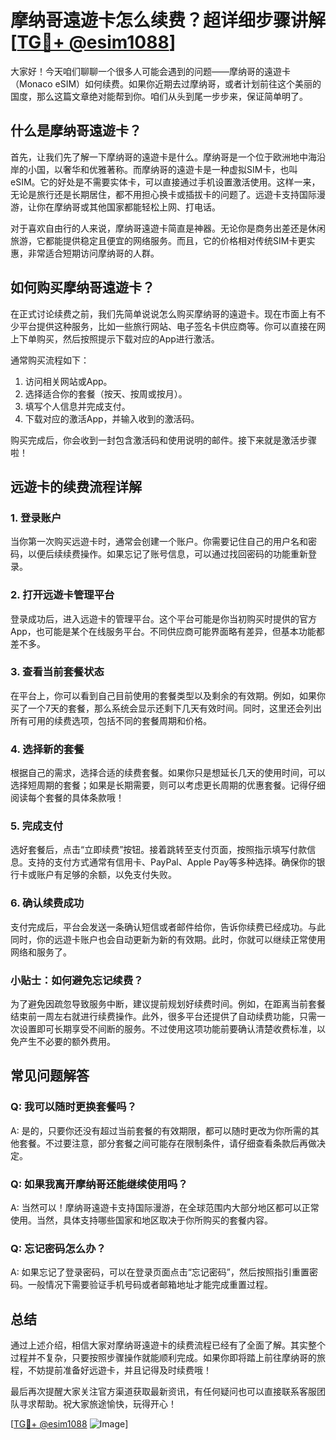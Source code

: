 # 摩纳哥遠遊卡怎么续费？超详细步骤讲解[[TG💪+ @esim1088](https://t.me/s/esim1088)]

大家好！今天咱们聊聊一个很多人可能会遇到的问题——摩纳哥的遠遊卡（Monaco eSIM）如何续费。如果你近期去过摩纳哥，或者计划前往这个美丽的国度，那么这篇文章绝对能帮到你。咱们从头到尾一步步来，保证简单明了。

## 什么是摩纳哥遠遊卡？

首先，让我们先了解一下摩纳哥的遠遊卡是什么。摩纳哥是一个位于欧洲地中海沿岸的小国，以奢华和优雅著称。而摩纳哥的遠遊卡是一种虚拟SIM卡，也叫eSIM。它的好处是不需要实体卡，可以直接通过手机设置激活使用。这样一来，无论是旅行还是长期居住，都不用担心换卡或插拔卡的问题了。远遊卡支持国际漫游，让你在摩纳哥或其他国家都能轻松上网、打电话。

对于喜欢自由行的人来说，摩纳哥遠遊卡简直是神器。无论你是商务出差还是休闲旅游，它都能提供稳定且便宜的网络服务。而且，它的价格相对传统SIM卡更实惠，非常适合短期访问摩纳哥的人群。

## 如何购买摩纳哥遠遊卡？

在正式讨论续费之前，我们先简单说说怎么购买摩纳哥的遠遊卡。现在市面上有不少平台提供这种服务，比如一些旅行网站、电子签名卡供应商等。你可以直接在网上下单购买，然后按照提示下载对应的App进行激活。

通常购买流程如下：
1. 访问相关网站或App。
2. 选择适合你的套餐（按天、按周或按月）。
3. 填写个人信息并完成支付。
4. 下载对应的激活App，并输入收到的激活码。

购买完成后，你会收到一封包含激活码和使用说明的邮件。接下来就是激活步骤啦！

## 远遊卡的续费流程详解

### 1. 登录账户

当你第一次购买远遊卡时，通常会创建一个账户。你需要记住自己的用户名和密码，以便后续续费操作。如果忘记了账号信息，可以通过找回密码的功能重新登录。

### 2. 打开远遊卡管理平台

登录成功后，进入远遊卡的管理平台。这个平台可能是你当初购买时提供的官方App，也可能是某个在线服务平台。不同供应商可能界面略有差异，但基本功能都差不多。

### 3. 查看当前套餐状态

在平台上，你可以看到自己目前使用的套餐类型以及剩余的有效期。例如，如果你买了一个7天的套餐，那么系统会显示还剩下几天有效时间。同时，这里还会列出所有可用的续费选项，包括不同的套餐周期和价格。

### 4. 选择新的套餐

根据自己的需求，选择合适的续费套餐。如果你只是想延长几天的使用时间，可以选择短周期的套餐；如果是长期需要，则可以考虑更长周期的优惠套餐。记得仔细阅读每个套餐的具体条款哦！

### 5. 完成支付

选好套餐后，点击“立即续费”按钮。接着跳转至支付页面，按照指示填写付款信息。支持的支付方式通常有信用卡、PayPal、Apple Pay等多种选择。确保你的银行卡或账户有足够的余额，以免支付失败。

### 6. 确认续费成功

支付完成后，平台会发送一条确认短信或者邮件给你，告诉你续费已经成功。与此同时，你的远遊卡账户也会自动更新为新的有效期。此时，你就可以继续正常使用网络和服务了。

### 小贴士：如何避免忘记续费？

为了避免因疏忽导致服务中断，建议提前规划好续费时间。例如，在距离当前套餐结束前一周左右就进行续费操作。此外，很多平台还提供了自动续费功能，只需一次设置即可长期享受不间断的服务。不过使用这项功能前要确认清楚收费标准，以免产生不必要的额外费用。

## 常见问题解答

### Q: 我可以随时更换套餐吗？
A: 是的，只要你还没有超过当前套餐的有效期限，都可以随时更改为你所需的其他套餐。不过要注意，部分套餐之间可能存在限制条件，请仔细查看条款后再做决定。

### Q: 如果我离开摩纳哥还能继续使用吗？
A: 当然可以！摩纳哥遠遊卡支持国际漫游，在全球范围内大部分地区都可以正常使用。当然，具体支持哪些国家和地区取决于你所购买的套餐内容。

### Q: 忘记密码怎么办？
A: 如果忘记了登录密码，可以在登录页面点击“忘记密码”，然后按照指引重置密码。一般情况下需要验证手机号码或者邮箱地址才能完成重置过程。

## 总结

通过上述介绍，相信大家对摩纳哥遠遊卡的续费流程已经有了全面了解。其实整个过程并不复杂，只要按照步骤操作就能顺利完成。如果你即将踏上前往摩纳哥的旅程，不妨提前准备好远遊卡，并且记得及时续费哦！

最后再次提醒大家关注官方渠道获取最新资讯，有任何疑问也可以直接联系客服团队寻求帮助。祝大家旅途愉快，玩得开心！

[[TG💪+ @esim1088](https://t.me/s/esim1088) ![Image](https://i.postimg.cc/4NQfJmqS/Snipaste-2025-05-13-00-14-12.png)]
